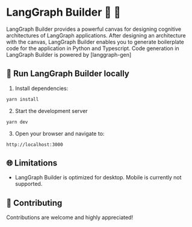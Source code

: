 # LangGraph Builder 🦜 🎨

LangGraph Builder provides a powerful canvas for designing cognitive architectures of LangGraph applications. After designing an architecture with the canvas, LangGraph Builder enables you to generate boilerplate code for the application in Python and Typescript. Code generation in LangGraph Builder is powered by [langgraph-gen]


## 🚀 Run LangGraph Builder locally

1. Install dependencies:

```bash
yarn install
```

2. Start the development server

```bash
yarn dev
```

3. Open your browser and navigate to:

```
http://localhost:3000
```

## 🌐 Limitations

- LangGraph Builder is optimized for desktop. Mobile is currently not supported.


## 🤝 Contributing

Contributions are welcome and highly appreciated!
